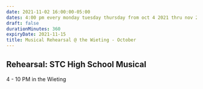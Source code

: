 ```yaml
---
date: 2021-11-02 16:00:00-05:00
dates: 4:00 pm every monday tuesday thursday from oct 4 2021 thru nov 2 2021
draft: false
durationMinutes: 360
expiryDate: 2021-11-15
title: Musical Rehearsal @ the Wieting - October
---
```


## Rehearsal: STC High School Musical

4 - 10 PM in the Wieting